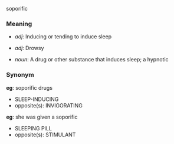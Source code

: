 soporific
### Meaning
+ _adj_: Inducing or tending to induce sleep
+ _adj_: Drowsy

+ _noun_: A drug or other substance that induces sleep; a hypnotic

### Synonym

__eg__: soporific drugs

+ SLEEP-INDUCING
+ opposite(s): INVIGORATING

__eg__: she was given a soporific

+ SLEEPING PILL
+ opposite(s): STIMULANT


